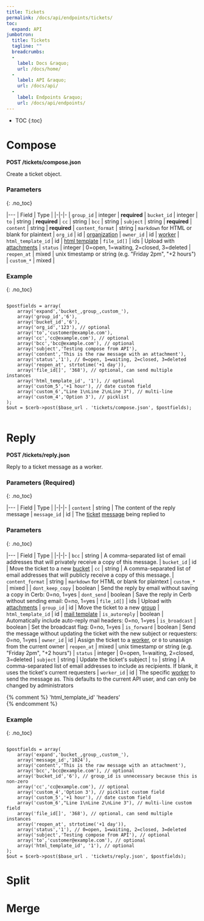 ```yaml
---
title: Tickets
permalink: /docs/api/endpoints/tickets/
toc:
  expand: API
jumbotron:
  title: Tickets
  tagline: ""
  breadcrumbs:
  -
    label: Docs &raquo;
    url: /docs/home/
  -
    label: API &raquo;
    url: /docs/api/
  -
    label: Endpoints &raquo;
    url: /docs/api/endpoints/
---
```


* TOC
{:toc}

# Compose

**POST /tickets/compose.json**

Create a ticket object.

### Parameters
{: .no_toc}

|---
| Field | Type | 
|-|-|-
| `group_id` | integer | **required**
| `bucket_id` | integer
| `to` | string | **required**
| `cc` | string
| `bcc` | string
| `subject` | string | **required**
| `content` | string | **required**
| `content_format` | string | `markdown` for HTML or blank for plaintext
| `org_id` | id | [organization](/docs/api/endpoints/organizations/)
| `owner_id` | id | [worker](/docs/api/endpoints/workers/)
| `html_template_id` | id | [html template](/docs/api/endpoints/mail-html-template/)
| `file_id[]` | ids | Upload with [attachments](/docs/api/endpoints/attachments/)
| `status` | integer | 0=open, 1=waiting, 2=closed, 3=deleted
| `reopen_at` | mixed | unix timestamp or string (e.g. "Friday 2pm", "+2 hours")
| `custom_*` | mixed | 

### Example
{: .no_toc}

<pre>
<code class="language-php">
$postfields = array(
    array('expand','bucket_,group_,custom_'),
    array('group_id','6'),
    array('bucket_id','6'),
    array('org_id','123'), // optional
    array('to','customer@example.com'),
    array('cc','cc@example.com'), // optional
    array('bcc','bcc@example.com'), // optional
    array('subject','Testing compose from API'),
    array('content','This is the raw message with an attachment'),
    array('status','1'), // 0=open, 1=waiting, 2=closed, 3=deleted
    array('reopen_at', strtotime('+1 day')),
    array('file_id[]', '368'), // optional, can send multiple instances
    array('html_template_id', '1'), // optional
    array('custom_5','+1 hour'), // date custom field
    array('custom_6',"Line 1\nLine 2\nLine 3"), // multi-line
    array('custom_4','Option 3'), // picklist
);
$out = $cerb->post($base_url . 'tickets/compose.json', $postfields);
</code>
</pre>

# Reply

**POST /tickets/reply.json**

Reply to a ticket message as a worker.

### Parameters (Required)
{: .no_toc}

|---
| Field | Type | 
|-|-|-
| `content` | string | The content of the reply message
| `message_id` | id | The [ticket](/docs/api/tickets/) [message](/docs/api/messages/) being replied to

### Parameters
{: .no_toc}

|---
| Field | Type | 
|-|-|-
| `bcc` | string | A comma-separated list of email addresses that will privately receive a copy of this message.
| `bucket_id` | id | Move the ticket to a new [bucket](/docs/api/endpoints/groups/)
| `cc` | string | A comma-separated list of email addresses that will publicly receive a copy of this message.
| `content_format` | string | `markdown` for HTML or blank for plaintext
| `custom_*` | mixed | 
| `dont_keep_copy` | boolean | Send the reply by email without saving a copy in Cerb: 0=no, 1=yes
| `dont_send` | boolean | Save the reply in Cerb without sending email: 0=no, 1=yes
| `file_id[]` | ids | Upload with [attachments](/docs/api/endpoints/attachments/)
| `group_id` | id | Move the ticket to a new [group](/docs/api/endpoints/groups/)
| `html_template_id` | id | [mail template](/docs/api/endpoints/mail-html-template/)
| `is_autoreply` | boolean | Automatically include auto-reply mail headers: 0=no, 1=yes
| `is_broadcast` | boolean | Set the broadcast flag: 0=no, 1=yes
| `is_forward` | boolean | Send the message without updating the ticket with the new subject or requesters: 0=no, 1=yes
| `owner_id` | id | Assign the ticket to a [worker](/docs/api/endpoints/workers/), or `0` to unassign from the current owner
| `reopen_at` | mixed | unix timestamp or string (e.g. "Friday 2pm", "+2 hours")
| `status` | integer | 0=open, 1=waiting, 2=closed, 3=deleted
| `subject` | string | Update the ticket's subject
| `to` | string | A comma-separated list of email addresses to include as recipients. If blank, it uses the ticket's current requesters
| `worker_id` | id | The specific [worker](/docs/api/endpoints/workers/) to send the message as. This defaults to the current API user, and can only be changed by administrators

{% comment %}
	'html_template_id'
	'headers'  
{% endcomment %}


### Example
{: .no_toc}

<pre>
<code class="language-php">
$postfields = array(
    array('expand','bucket_,group_,custom_'),
    array('message_id','1024'),
    array('content','This is the raw message with an attachment'),
    array('bcc','bcc@example.com'), // optional
    array('bucket_id','6'), // group_id is unnecessary because this is non-zero
    array('cc','cc@example.com'), // optional
    array('custom_4','Option 3'), // picklist custom field
    array('custom_5','+1 hour'), // date custom field
    array('custom_6',"Line 1\nLine 2\nLine 3"), // multi-line custom field
    array('file_id[]', '368'), // optional, can send multiple instances
    array('reopen_at', strtotime('+1 day')),
    array('status','1'), // 0=open, 1=waiting, 2=closed, 3=deleted
    array('subject','Testing compose from API'), // optional
    array('to','customer@example.com'), // optional
    array('html_template_id', '1'), // optional
);
$out = $cerb->post($base_url . 'tickets/reply.json', $postfields);</code>
</pre>

# Split

# Merge
